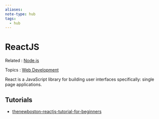 ```yaml
---
aliases: 
note-type: hub
tags:
  - hub
---
```


# ReactJS

Related : [Node.js](Node.js.md)

Topics : [Web Development](4-hub-notes-🚉/Web%20Development.md)

React is a JavaScript library for building user interfaces specifically: single page applications.

## Tutorials

- [thenewboston-reactjs-tutorial-for-beginners](../tutorials-guides-and-online-courses/thenewboston-reactjs-tutorial-for-beginners/thenewboston-reactjs-tutorial-for-beginners.md)
